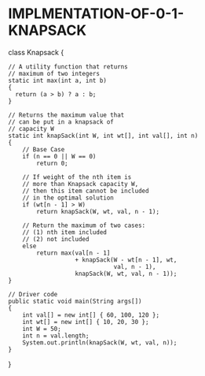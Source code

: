 # IMPLMENTATION-OF-0-1-KNAPSACK
class Knapsack {
 
    // A utility function that returns
    // maximum of two integers
    static int max(int a, int b)
    {
      return (a > b) ? a : b;
    }
 
    // Returns the maximum value that
    // can be put in a knapsack of
    // capacity W
    static int knapSack(int W, int wt[], int val[], int n)
    {
        // Base Case
        if (n == 0 || W == 0)
            return 0;
 
        // If weight of the nth item is
        // more than Knapsack capacity W,
        // then this item cannot be included
        // in the optimal solution
        if (wt[n - 1] > W)
            return knapSack(W, wt, val, n - 1);
 
        // Return the maximum of two cases:
        // (1) nth item included
        // (2) not included
        else
            return max(val[n - 1]
                       + knapSack(W - wt[n - 1], wt,
                                  val, n - 1),
                       knapSack(W, wt, val, n - 1));
    }
 
    // Driver code
    public static void main(String args[])
    {
        int val[] = new int[] { 60, 100, 120 };
        int wt[] = new int[] { 10, 20, 30 };
        int W = 50;
        int n = val.length;
        System.out.println(knapSack(W, wt, val, n));
    }
}
